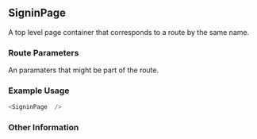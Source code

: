 ## SigninPage
A top level page container that corresponds to a route by the same name.

### Route Parameters
An paramaters that might be part of the route.

### Example Usage

```js
<SigninPage  />
```


### Other Information
